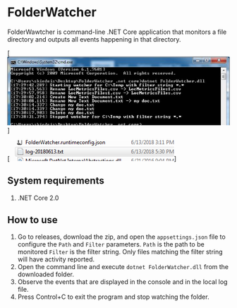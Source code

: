 # FolderWatcher
FolderWawtcher is command-line .NET Core application that monitors a file directory and outputs all events happening in that directory.

[![folderwatcher screenshot 1](https://raw.githubusercontent.com/tmzkt/FolderWatcher/master/screenshot1.jpg)]

[![folderwatcher screenshot 2](https://raw.githubusercontent.com/tmzkt/FolderWatcher/master/screenshot2.png)]

## System requirements
1. .NET Core 2.0

## How to use
1. Go to releases, download the zip, and open the `appsettings.json` file to configure the `Path` and `Filter` parameters.
`Path` is the path to be monitored
`Filter` is the filter string. Only files matching the filter string will have activity reported.
2. Open the command line and execute `dotnet FolderWatcher.dll` from the downloaded folder.
3. Observe the events that are displayed in the console and in the local log file.
4. Press Control+C to exit the program and stop watching the folder.
